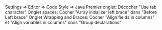 Settings => Editor => Code Style => Java
Premier onglet: Décocher "Use tab character"
Onglet spaces:
	Cocher "Array initializer left brace" dans "Before Left brace"
Onglet Wrapping and Braces:
	Cocher "Align fields in columns" et "Align variables in columns" dans "Group declarations"

